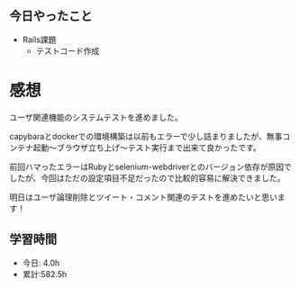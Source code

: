 ## 今日やったこと
- Rails課題
  - テストコード作成

# 感想
ユーザ関連機能のシステムテストを進めました。

capybaraとdockerでの環境構築は以前もエラーで少し詰まりましたが、無事コンテナ起動〜ブラウザ立ち上げ〜テスト実行まで出来て良かったです。

前回ハマったエラーはRubyとselenium-webdriverとのバージョン依存が原因でしたが、今回はただの設定項目不足だったので比較的容易に解決できました。

明日はユーザ論理削除とツイート・コメント関連のテストを進めたいと思います！

## 学習時間
- 今日:  4.0h
- 累計:582.5h
